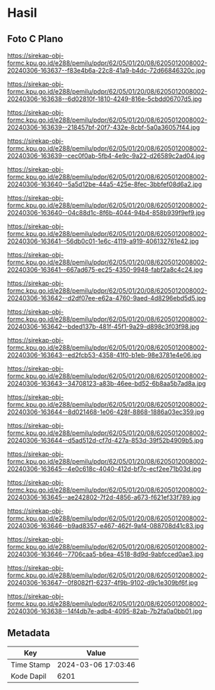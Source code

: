# Hasil

## Foto C Plano

https://sirekap-obj-formc.kpu.go.id/e288/pemilu/pdpr/62/05/01/20/08/6205012008002-20240306-163637--f83e4b6a-22c8-41a9-b4dc-72d66846320c.jpg

https://sirekap-obj-formc.kpu.go.id/e288/pemilu/pdpr/62/05/01/20/08/6205012008002-20240306-163638--6d02810f-1810-4249-816e-5cbdd06707d5.jpg

https://sirekap-obj-formc.kpu.go.id/e288/pemilu/pdpr/62/05/01/20/08/6205012008002-20240306-163639--218457bf-20f7-432e-8cbf-5a0a36057f44.jpg

https://sirekap-obj-formc.kpu.go.id/e288/pemilu/pdpr/62/05/01/20/08/6205012008002-20240306-163639--cec0f0ab-5fb4-4e9c-9a22-d26589c2ad04.jpg

https://sirekap-obj-formc.kpu.go.id/e288/pemilu/pdpr/62/05/01/20/08/6205012008002-20240306-163640--5a5d12be-44a5-425e-8fec-3bbfef08d6a2.jpg

https://sirekap-obj-formc.kpu.go.id/e288/pemilu/pdpr/62/05/01/20/08/6205012008002-20240306-163640--04c88d1c-8f6b-4044-94b4-858b939f9ef9.jpg

https://sirekap-obj-formc.kpu.go.id/e288/pemilu/pdpr/62/05/01/20/08/6205012008002-20240306-163641--56db0c01-1e6c-4119-a919-406132761e42.jpg

https://sirekap-obj-formc.kpu.go.id/e288/pemilu/pdpr/62/05/01/20/08/6205012008002-20240306-163641--667ad675-ec25-4350-9948-fabf2a8c4c24.jpg

https://sirekap-obj-formc.kpu.go.id/e288/pemilu/pdpr/62/05/01/20/08/6205012008002-20240306-163642--d2df07ee-e62a-4760-9aed-4d8296ebd5d5.jpg

https://sirekap-obj-formc.kpu.go.id/e288/pemilu/pdpr/62/05/01/20/08/6205012008002-20240306-163642--bded137b-481f-45f1-9a29-d898c3f03f98.jpg

https://sirekap-obj-formc.kpu.go.id/e288/pemilu/pdpr/62/05/01/20/08/6205012008002-20240306-163643--ed2fcb53-4358-41f0-b1eb-98e3781e4e06.jpg

https://sirekap-obj-formc.kpu.go.id/e288/pemilu/pdpr/62/05/01/20/08/6205012008002-20240306-163643--34708123-a83b-46ee-bd52-6b8aa5b7ad8a.jpg

https://sirekap-obj-formc.kpu.go.id/e288/pemilu/pdpr/62/05/01/20/08/6205012008002-20240306-163644--8d021468-1e06-428f-8868-1886a03ec359.jpg

https://sirekap-obj-formc.kpu.go.id/e288/pemilu/pdpr/62/05/01/20/08/6205012008002-20240306-163644--d5ad512d-cf7d-427a-853d-39f52b4909b5.jpg

https://sirekap-obj-formc.kpu.go.id/e288/pemilu/pdpr/62/05/01/20/08/6205012008002-20240306-163645--4e0c618c-4040-412d-bf7c-ecf2ee71b03d.jpg

https://sirekap-obj-formc.kpu.go.id/e288/pemilu/pdpr/62/05/01/20/08/6205012008002-20240306-163645--ae242802-7f2d-4856-a673-f621ef33f789.jpg

https://sirekap-obj-formc.kpu.go.id/e288/pemilu/pdpr/62/05/01/20/08/6205012008002-20240306-163646--b9ad8357-e467-462f-9af4-088708d41c83.jpg

https://sirekap-obj-formc.kpu.go.id/e288/pemilu/pdpr/62/05/01/20/08/6205012008002-20240306-163646--7706caa5-b6ea-4518-8d9d-9abfcced0ae3.jpg

https://sirekap-obj-formc.kpu.go.id/e288/pemilu/pdpr/62/05/01/20/08/6205012008002-20240306-163647--0f8082f1-6237-4f9b-9102-d9c1e309bf6f.jpg

https://sirekap-obj-formc.kpu.go.id/e288/pemilu/pdpr/62/05/01/20/08/6205012008002-20240306-163638--14f4db7e-adb4-4095-82ab-7b2fa0a0bb01.jpg


## Metadata

| Key        | Value               |
| ---------- | ------------------- |
| Time Stamp | 2024-03-06 17:03:46 |
| Kode Dapil | 6201                |



